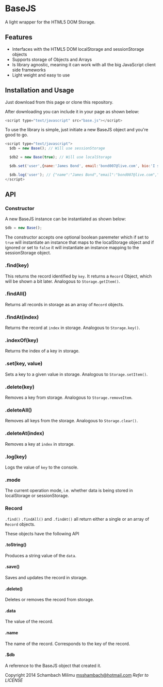 BaseJS
======

A light wrapper for the HTML5 DOM Storage.

## Features

* Interfaces with the HTML5 DOM localStorage and sessionStorage objects
* Supports storage of Objects and Arrays
* Is library agnostic, meaning it can work with all the big JavaScript client side frameworks
* Light weight and easy to use

## Installation and Usage

Just download from this page or clone this repository.

After downloading you can include it in your page as shown below: 

```js
<script type="text/javascript" src="base.js"></script>
```

To use the library is simple, just initiate a new BaseJS object and you're good to go.

```js
<script type="text/javascript">
  $db = new Base(); // Will use sessionStorage

  $db2 = new Base(true); // Will use localStorage

  $db.set('user',{name:'James Bond', email:'bond007@live.com', bio:'I spy for a living.'});

  $db.log('user'); // {"name":"James Bond","email":"bond007@live.com","bio":"I spy for a living."} 
</script>
```

## API 

### Constructor

A new BaseJS instance can be instantiated as shown below:

```js
$db = new Base(); 
```

The constructor accepts one optional boolean paremeter which if set to ```true```
will instantiate an instance that maps to the localStorage object and if ignored 
or set to ```false``` it will instantiate an instance mapping to the sessionStorage
object. 

### .find(key)

This returns the record identified by ```key```. It returns a ```Record``` Object, which 
will be shown a bit later. Analogous to ```Storage.getItem()```. 

### .findAll()

Returns all records in storage as an array of ```Record``` objects.

### .findAt(index)

Returns the record at ```index``` in storage. Analogous to ```Storage.key()```. 

### .indexOf(key)

Returns the index of a key in storage. 

### .set(key, value)

Sets a key to a given value in storage. Analogous to ```Storage.setItem()```. 

### .delete(key)

Removes a key from storage. Analogous to ```Storage.removeItem```. 

### .deleteAll()

Removes all keys from the storage. Analogous to ```Storage.clear()```. 

### .deleteAt(index)

Removes a key at ```index``` in storage. 

### .log(key)

Logs the value of ```key``` to the console. 

### .mode

The current operation mode, i.e. whether data is being stored in localStorage or sessionStorage. 


### Record 

```.find()``` ```.findAll()``` and ```.findAt()``` all return either a single or an array of ```Record``` objects. 

These objects have the following API

#### .toString()

Produces a string value of the ```data```. 

#### .save()

Saves and updates the record in storage. 

#### .delete()

Deletes or removes the record from storage.

#### .data

The value of the record. 

#### .name

The name of the record. Corresponds to the key of the record. 

#### .$db 

A reference to the BaseJS object that created it.

Copyright 2014 Schambach Milimu <msshambach@hotmail.com>
_Refer to LICENSE_
